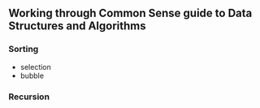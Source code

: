 ## Working through Common Sense guide to Data Structures and Algorithms

### Sorting
- selection
- bubble

### Recursion